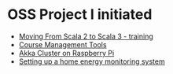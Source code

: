 # OSS Project I initiated

- [Moving From Scala 2 to Scala 3 - training](https://github.com/lunatech-labs/lunatech-scala-2-to-scala3-course)
- [Course Management Tools](https://github.com/eloots/course-management-tools)
- [Akka Cluster on Raspberry Pi](https://github.com/lightbend/Pi-Akka-Cluster)
- [Setting up a home energy monitoring system](https://github.com/eloots/home-energy-monitoring-system-setup)
